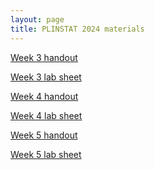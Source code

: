 ```yaml
---
layout: page
title: PLINSTAT 2024 materials
---
```


[Week 3 handout](https://yiling-huo.github.io/plinstat-handouts/week3)

[Week 3 lab sheet](https://yiling-huo.github.io/plinstat-handouts/week3-lab)

<!-- [Week 3 lab answers](https://yiling-huo.github.io/plinstat-handouts/week3-lab-answers) -->

[Week 4 handout](https://yiling-huo.github.io/plinstat-handouts/week4)

[Week 4 lab sheet](https://yiling-huo.github.io/plinstat-handouts/week4-lab)

<!-- [Week 4 lab answers](https://yiling-huo.github.io/plinstat-handouts/week4-lab-answers) -->

[Week 5 handout](https://yiling-huo.github.io/plinstat-handouts/week5)

[Week 5 lab sheet](https://yiling-huo.github.io/plinstat-handouts/week5-lab)

<!-- [Week 5 lab answers](https://yiling-huo.github.io/plinstat-handouts/week5-lab-answers) -->